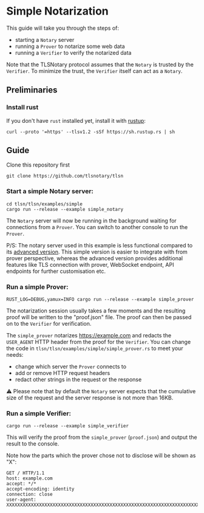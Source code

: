# Simple Notarization

This guide will take you through the steps of:
- starting a `Notary` server
- running a `Prover` to notarize some web data
- running a `Verifier` to verify the notarized data

Note that the TLSNotary protocol assumes that the `Notary` is trusted by the `Verifier`. To minimize the trust, the `Verifier` itself can act as a `Notary`.

## Preliminaries

### Install rust

If you don't have `rust` installed yet, install it with [rustup](https://rustup.rs/):
```shell
curl --proto '=https' --tlsv1.2 -sSf https://sh.rustup.rs | sh
```

## Guide
Clone this repository first

```shell
git clone https://github.com/tlsnotary/tlsn
```

### Start a simple Notary server:

```shell
cd tlsn/tlsn/examples/simple
cargo run --release --example simple_notary
```

The `Notary` server will now be running in the background waiting for connections from a `Prover`. You can switch to another console to run the `Prover`.

P/S: The notary server used in this example is less functional compared to its [advanced version](../../../notary-server). This simple version is easier to integrate with from prover perspective, whereas the advanced version provides additional features like TLS connection with prover, WebSocket endpoint, API endpoints for further customisation etc.

### Run a simple Prover:

```shell
RUST_LOG=DEBUG,yamux=INFO cargo run --release --example simple_prover
```

The notarization session usually takes a few moments and the resulting proof will be written to the "proof.json" file. The proof can then be passed on to the `Verifier` for verification.

The `simple_prover` notarizes <https://example.com> and redacts the `USER_AGENT` HTTP header from the proof for the `Verifier`. You can change the code in `tlsn/tlsn/examples/simple/simple_prover.rs` to meet your needs:

- change which server the `Prover` connects to
- add or remove HTTP request headers
- redact other strings in the request or the response

⚠️ Please note that by default the `Notary` server expects that the cumulative size of the request and the server response is not more than 16KB.


### Run a simple Verifier:

```shell
cargo run --release --example simple_verifier
```

This will verify the proof from the `simple_prover` (`proof.json`) and output the result to the console.

Note how the parts which the prover chose not to disclose will be shown as "X":
```plaintext
GET / HTTP/1.1
host: example.com
accept: */*
accept-encoding: identity
connection: close
user-agent: XXXXXXXXXXXXXXXXXXXXXXXXXXXXXXXXXXXXXXXXXXXXXXXXXXXXXXXXXXXXXXXXXXXXXXXXXXXXXXXXXXXXXXXXXXXXXXXXXXXXX
```
